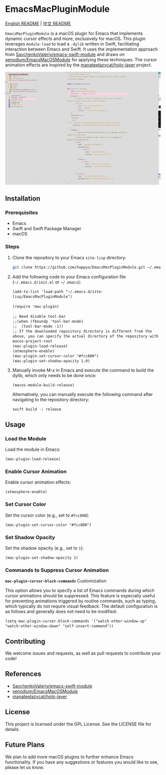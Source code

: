 # EmacsMacPluginModule

[English README](README.en.md) | [中文 README](README.zh.md)

`EmacsMacPluginModule` is a macOS plugin for Emacs that implements dynamic cursor effects and more, exclusively for macOS. This plugin leverages `module-load` to load a `.dylib` written in Swift, facilitating interaction between Emacs and Swift. It uses the implementation approach from [SavchenkoValeriy/emacs-swift-module](https://github.com/SavchenkoValeriy/emacs-swift-module) and draws on [xenodium/EmacsMacOSModule](https://github.com/xenodium/EmacsMacOSModule) for applying these techniques. The cursor animation effects are inspired by the [manateelazycat/holo-layer](https://github.com/manateelazycat/holo-layer.git) project.

![CursorAnimation](Images/cursor_animation.gif)


## Installation

### Prerequisites

- Emacs
- Swift and Swift Package Manager
- macOS

### Steps

1. Clone the repository to your Emacs `site-lisp` directory:

   ```sh
   git clone https://github.com/happyo/EmacsMacPluginModule.git ~/.emacs.d/site-lisp/EmacsMacPluginModule
   ```

2. Add the following code to your Emacs configuration file (`~/.emacs.d/init.el` or `~/.emacs`):

   ```elisp
   (add-to-list 'load-path "~/.emacs.d/site-lisp/EmacsMacPluginModule")

   (require 'mac-plugin)

   ;; Need disable tool-bar
   ;;(when (fboundp 'tool-bar-mode)
   ;;  (tool-bar-mode -1))
   ;; If the downloaded repository directory is different from the above, you can specify the actual directory of the repository with macos-project-root
   (mac-plugin-load-release)
   (atmosphere-enable)
   (mac-plugin-set-cursor-color "#fcc800")
   (mac-plugin-set-shadow-opacity 1.0)
   ```

3. Manually invoke M-x in Emacs and execute the command to build the dylib, which only needs to be done once:

   ```elisp
   (macos-module-build-release)
   ```

   Alternatively, you can manually execute the following command after navigating to the repository directory:

   ```sh
   swift build -c release
   ```

## Usage

### Load the Module

Load the module in Emacs:

```elisp
(mac-plugin-load-release)
```

### Enable Cursor Animation

Enable cursor animation effects:

```elisp
(atmosphere-enable)
```

### Set Cursor Color

Set the cursor color (e.g., set to `#fcc800`):

```elisp
(mac-plugin-set-cursor-color "#fcc800")
```

### Set Shadow Opacity

Set the shadow opacity (e.g., set to `1`):

```elisp
(mac-plugin-set-shadow-opacity 1)
```

### Commands to Suppress Cursor Animation

**`mac-plugin-cursor-block-commands`** Customization

This option allows you to specify a list of Emacs commands during which cursor animations should be suppressed. This feature is especially useful for preventing animations triggered by routine commands, such as typing, which typically do not require visual feedback. The default configuration is as follows and generally does not need to be modified:

```emacs-lisp
(setq mac-plugin-cursor-block-commands '("watch-other-window-up" "watch-other-window-down" "self-insert-command"))
```

## Contributing

We welcome issues and requests, as well as pull requests to contribute your code!

## References

- [SavchenkoValeriy/emacs-swift-module](https://github.com/SavchenkoValeriy/emacs-swift-module)
- [xenodium/EmacsMacOSModule](https://github.com/xenodium/EmacsMacOSModule)
- [manateelazycat/holo-layer](https://github.com/manateelazycat/holo-layer.git)

## License

This project is licensed under the GPL License. See the LICENSE file for details.

## Future Plans

We plan to add more macOS plugins to further enhance Emacs functionality. If you have any suggestions or features you would like to see, please let us know.

